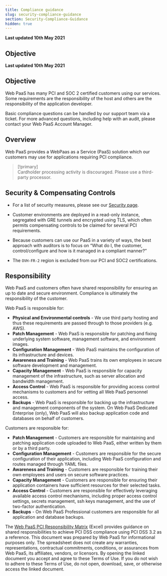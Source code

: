 ```yaml
---
title: Compliance guidance
slug: security-compliance-guidance
section: Security-Compliance-Guidance
hidden: true
---
```


**Last updated 10th May 2021**



## Objective  

**Last updated 10th May 2021**


## Objective  

Web PaaS has many PCI and SOC 2 certified customers using our services. Some requirements are the responsibility of the host and others are the responsibility of the application developer.

Basic compliance questions can be handled by our support team via a ticket. For more advanced questions, including help with an audit, please contact your Web PaaS Account Manager.

## Overview

Web PaaS provides a WebPaas as a Service (PaaS) solution which our customers may use for applications requiring PCI compliance.

> [!primary]  
> Cardholder processing activity is discouraged. Please use a third-party processor.
> 

## Security & Compensating Controls

* For a list of security measures, please see our [Security page](https://platform.sh/security).

* Customer environments are deployed in a read-only instance, segregated with GRE tunnels and encrypted using TLS, which often permits compensating controls to be claimed for several PCI requirements.

* Because customers can use our PaaS in a variety of ways, the best approach with auditors is to focus on “What do I, the customer, control/configure and how is it managed in a compliant manner?”

* The `OVH-FR-2` region is excluded from our PCI and SOC2 certifications.

## Responsibility

Web PaaS and customers often have shared responsibility for ensuring an up to date and secure environment.  Compliance is ultimately the responsibility of the customer.

Web PaaS is responsible for:

* **Physical and Environmental controls** - We use third party hosting and thus these requirements are passed through to those providers (e.g. AWS).
* **Patch Management** - Web PaaS is responsible for patching and fixing underlying system software, management software, and environment images.
* **Configuration Management** - Web PaaS maintains the configuration of its infrastructure and devices.
* **Awareness and Training** - Web PaaS trains its own employees in secure software development and management.
* **Capacity Management** - Web PaaS is responsible for capacity management of the infrastructure, such as server allocation and bandwidth management.
* **Access Control** - Web PaaS is responsible for providing access control mechanisms to customers and for vetting all Web PaaS personnel access.
* **Backups** - Web PaaS is responsible for backing up the infrastructure and management components of the system.  On Web PaaS Dedicated Enterprise (only), Web PaaS will also backup application code and databases on behalf of customers.

Customers are responsible for:

* **Patch Management** - Customers are responsible for maintaining and patching application code uploaded to Web PaaS, either written by them or by a third party.
* **Configuration Management** - Customers are responsible for the secure configuration of their application, including Web PaaS configuration and routes managed through YAML files.
* **Awareness and Training** - Customers are responsible for training their own employees and users on secure software practices.
* **Capacity Management** - Customers are responsible for ensuring their application containers have sufficient resources for their selected tasks.
* **Access Control** - Customers are responsible for effectively leveraging available access control mechanisms, including proper access control settings, secrets management, ssh keys management, and the use of two-factor authentication.
* **Backups** - On Web PaaS Professional customers are responsible for all application and database backups.


The [Web PaaS PCI Responsibility Matrix](https://docs.google.com/spreadsheets/d/1zLkHpdUoX1VNC3wTipl3g-Z4eHjou-57IrQxE8GH6oA/edit#gid=238986323) (Excel) provides guidance on shared responsibilities to achieve PCI DSS compliance using PCI DSS 3.2 as a reference. This document was prepared by Web PaaS for informational purposes only. The spreadsheet does not create any warranties, representations, contractual commitments, conditions, or assurances from Web PaaS, its affiliates, vendors, or licensors. By opening the linked document you accept and agree to these Terms of Use. If you do not wish to adhere to these Terms of Use, do not open, download, save, or otherwise access the linked document.
